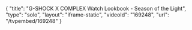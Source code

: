 {
    "title": "G-SHOCK X COMPLEX Watch Lookbook - Season of the Light",
    "type": "solo",
    "layout": "iframe-static",
    "videoId": "169248",
    "url": "\/tvpembed\/169248"
}